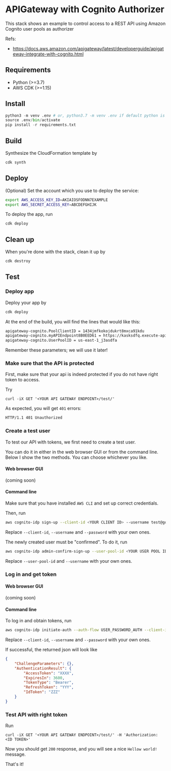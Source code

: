 
# APIGateway with Cognito Authorizer

This stack shows an example to control access to a REST API using Amazon Cognito user pools as authorizer

Refs:
  * https://docs.aws.amazon.com/apigateway/latest/developerguide/apigateway-integrate-with-cognito.html


## Requirements

* Python (>=3.7)
* AWS CDK (>=1.15)

## Install 

```python
python3 -m venv .env # or, python3.7 -m venv .env if default python is not 3.7
source .env/bin/activate
pip install -r requirements.txt
```

## Build
Synthesize the CloudFormation template by

```bash
cdk synth
```

## Deploy
(Optional) Set the account which you use to deploy the service:

```bash
export AWS_ACCESS_KEY_ID=AKIAIOSFODNN7EXAMPLE
export AWS_SECRET_ACCESS_KEY=ABCDEFGHIJK
```

To deploy the app, run

```bash
cdk deploy
```

## Clean up
When you're done with the stack, clean it up by
```bash
cdk destroy
```

## Test

### Deploy app

Deploy your app by

```bash
cdk deploy
```

At the end of the build, you will find the lines that would like this:

```bash
apigateway-cognito.PoolClientID = 1434jmfkokojdukrt8mxca91kdu
apigateway-cognito.myAPIEndpoint8B0EED61 = https://kasksdfq.execute-api.us-east-1.amazonaws.com/prod/
apigateway-cognito.UserPoolID = us-east-1_j3asdfa
```

Remember these parameters; we will use it later!

### Make sure that the API is protected
First, make sure that your api is indeed protected if you do not have right token to access.

Try
```
curl -iX GET '<YOUR API GATEWAY ENDPOINT>/test/'
```

As expected, you will get `401` errors:
```bash
HTTP/1.1 401 Unauthorized
```

### Create a test user

To test our API with tokens, we first need to create a test user.

You can do it in either in the web browser GUI or from the command line. Below I show the two methods. You can choose whichever you like.

#### Web browser GUI

(coming soon)

#### Command line

Make sure that you have installed `AWS CLI` and set up correct credentials.

Then, run
```bash
aws cognito-idp sign-up --client-id <YOUR CLIENT ID> --username test@google.com --password randomPW2019
```

Replace `--client-id`, `--username` and `--password` with your own ones.

The newly created user must be "confirmed". To do it, run
```bash
aws cognito-idp admin-confirm-sign-up --user-pool-id <YOUR USER POOL ID> --username test@google.com
```

Replace `--user-pool-id` and `--username` with your own ones.

### Log in and get token

#### Web browser GUI

(coming soon)

#### Command line

To log in and obtain tokens, run
```bash
aws cognito-idp initiate-auth --auth-flow USER_PASSWORD_AUTH --client-id <YOUR CLIENT ID> --auth-parameters USERNAME=test@google.com,PASSWORD=randomPW2019
```

Replace `--client-id`, `--username` and `--password` with your own ones.

If successful, the returned json will look like
```json
{
    "ChallengeParameters": {},
    "AuthenticationResult": {
        "AccessToken": "XXXX",
        "ExpiresIn": 3600,
        "TokenType": "Bearer",
        "RefreshToken": "YYY",
        "IdToken": "ZZZ"
    }
}
```

### Test API with right token
Run
```
curl -iX GET '<YOUR API GATEWAY ENDPOINT>/test/' -H 'Authorization: <ID TOKEN>'
```

Now you should get `200` response, and you will see a nice `Hellow world!` message.

That's it!